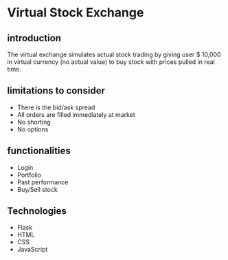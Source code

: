 # Virtual Stock Exchange

## introduction
The virtual exchange simulates actual stock trading by giving user $ 10,000 in virtual currency (no actual value) to buy stock with prices pulled in real time.

## limitations to consider
 - There is the bid/ask spread
 - All orders are filled immediately at market
 - No shorting
 - No options

## functionalities
 - Login
 - Portfolio
 - Past performance
 - Buy/Sell stock

## Technologies
 - Flask
 - HTML
 - CSS
 - JavaScript
